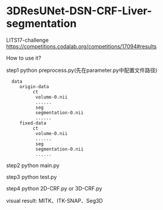 # 3DResUNet-DSN-CRF-Liver-segmentation



LITS17-challenge https://competitions.codalab.org/competitions/17094#results


How to use it?



step1 python preprocess.py(先在parameter.py中配置文件路径)

      data
         origin-data
              ct
               volume-0.nii
               ......
               seg
               segmentation-0.nii
               ......
         fixed-data
              ct
               volume-0.nii
               ......
               seg
               segmentation-0.nii
               ......
    


step2 python main.py  


step3 python test.py 


step4  python 2D-CRF.py or 3D-CRF.py

visual result: MITK、ITK-SNAP、Seg3D
